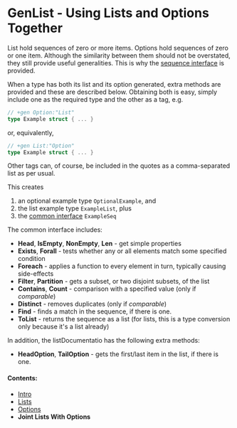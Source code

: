 # GenList - Using Lists and Options Together

List hold sequences of zero or more items. Options hold sequences of zero or one item. Although the similarity between
them should not be overstated, they still provide useful generalities. This is why the [sequence interface](README.md)
is provided.

When a type has both its list and its option generated, extra methods are provided and these are described below.
Obtaining both is easy, simply include one as the required type and the other as a tag, e.g.

````go
// +gen Option:"List"
type Example struct { ... }
````
or, equivalently,

````go
// +gen List:"Option"
type Example struct { ... }
````

Other tags can, of course, be included in the quotes as a comma-separated list as per usual.

This creates 

 1. an optional example type `OptionalExample`, and 
 2. the list example type `ExampleList`, plus 
 3. the [common interface](README.md) `ExampleSeq`
 
The common interface includes:

 * **Head**, **IsEmpty**, **NonEmpty**, **Len** - get simple properties
 * **Exists**, **Forall** - tests whether any or all elements match some specified condition
 * **Foreach** - applies a function to every element in turn, typically causing side-effects
 * **Filter**, **Partition** - gets a subset, or two disjoint subsets, of the list
 * **Contains**, **Count** - comparison with a specified value (only if *comparable*)
 * **Distinct** - removes duplicates (only if *comparable*)
 * **Find** - finds a match in the sequence, if there is one.
 * **ToList** - returns the sequence as a list (for lists, this is a type conversion only because it's a list already)

In addition, the listDocumentatio has the following extra methods:

 * **HeadOption**, **TailOption** - gets the first/last item in the list, if there is one.

#### Contents:

 * [Intro](README.md)
 * [Lists](List.md)
 * [Options](Option.md)
 * **Joint Lists With Options**
